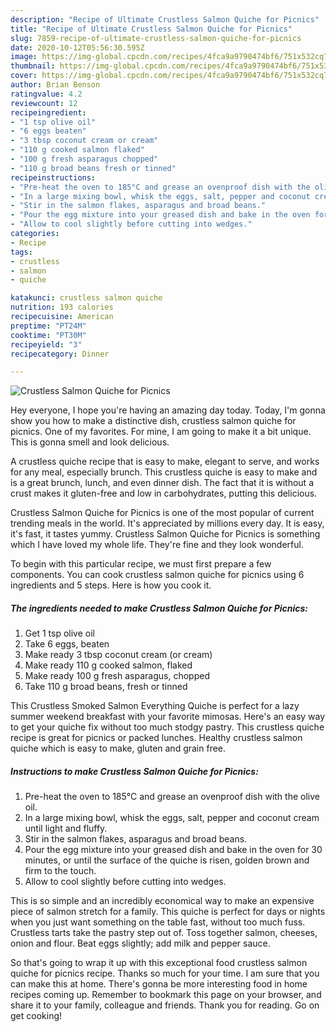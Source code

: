 ```yaml
---
description: "Recipe of Ultimate Crustless Salmon Quiche for Picnics"
title: "Recipe of Ultimate Crustless Salmon Quiche for Picnics"
slug: 7859-recipe-of-ultimate-crustless-salmon-quiche-for-picnics
date: 2020-10-12T05:56:30.595Z
image: https://img-global.cpcdn.com/recipes/4fca9a9790474bf6/751x532cq70/crustless-salmon-quiche-for-picnics-recipe-main-photo.jpg
thumbnail: https://img-global.cpcdn.com/recipes/4fca9a9790474bf6/751x532cq70/crustless-salmon-quiche-for-picnics-recipe-main-photo.jpg
cover: https://img-global.cpcdn.com/recipes/4fca9a9790474bf6/751x532cq70/crustless-salmon-quiche-for-picnics-recipe-main-photo.jpg
author: Brian Benson
ratingvalue: 4.2
reviewcount: 12
recipeingredient:
- "1 tsp olive oil"
- "6 eggs beaten"
- "3 tbsp coconut cream or cream"
- "110 g cooked salmon flaked"
- "100 g fresh asparagus chopped"
- "110 g broad beans fresh or tinned"
recipeinstructions:
- "Pre-heat the oven to 185°C and grease an ovenproof dish with the olive oil."
- "In a large mixing bowl, whisk the eggs, salt, pepper and coconut cream until light and fluffy."
- "Stir in the salmon flakes, asparagus and broad beans."
- "Pour the egg mixture into your greased dish and bake in the oven for 30 minutes, or until the surface of the quiche is risen, golden brown and firm to the touch."
- "Allow to cool slightly before cutting into wedges."
categories:
- Recipe
tags:
- crustless
- salmon
- quiche

katakunci: crustless salmon quiche 
nutrition: 193 calories
recipecuisine: American
preptime: "PT24M"
cooktime: "PT30M"
recipeyield: "3"
recipecategory: Dinner

---
```



![Crustless Salmon Quiche for Picnics](https://img-global.cpcdn.com/recipes/4fca9a9790474bf6/751x532cq70/crustless-salmon-quiche-for-picnics-recipe-main-photo.jpg)

Hey everyone, I hope you're having an amazing day today. Today, I'm gonna show you how to make a distinctive dish, crustless salmon quiche for picnics. One of my favorites. For mine, I am going to make it a bit unique. This is gonna smell and look delicious.

A crustless quiche recipe that is easy to make, elegant to serve, and works for any meal, especially brunch. This crustless quiche is easy to make and is a great brunch, lunch, and even dinner dish. The fact that it is without a crust makes it gluten-free and low in carbohydrates, putting this delicious.

Crustless Salmon Quiche for Picnics is one of the most popular of current trending meals in the world. It's appreciated by millions every day. It is easy, it's fast, it tastes yummy. Crustless Salmon Quiche for Picnics is something which I have loved my whole life. They're fine and they look wonderful.


To begin with this particular recipe, we must first prepare a few components. You can cook crustless salmon quiche for picnics using 6 ingredients and 5 steps. Here is how you cook it.

<!--inarticleads1-->

##### The ingredients needed to make Crustless Salmon Quiche for Picnics:

1. Get 1 tsp olive oil
1. Take 6 eggs, beaten
1. Make ready 3 tbsp coconut cream (or cream)
1. Make ready 110 g cooked salmon, flaked
1. Make ready 100 g fresh asparagus, chopped
1. Take 110 g broad beans, fresh or tinned


This Crustless Smoked Salmon Everything Quiche is perfect for a lazy summer weekend breakfast with your favorite mimosas. Here&#39;s an easy way to get your quiche fix without too much stodgy pastry. This crustless quiche recipe is great for picnics or packed lunches. Healthy crustless salmon quiche which is easy to make, gluten and grain free. 

<!--inarticleads2-->

##### Instructions to make Crustless Salmon Quiche for Picnics:

1. Pre-heat the oven to 185°C and grease an ovenproof dish with the olive oil.
1. In a large mixing bowl, whisk the eggs, salt, pepper and coconut cream until light and fluffy.
1. Stir in the salmon flakes, asparagus and broad beans.
1. Pour the egg mixture into your greased dish and bake in the oven for 30 minutes, or until the surface of the quiche is risen, golden brown and firm to the touch.
1. Allow to cool slightly before cutting into wedges.


This is so simple and an incredibly economical way to make an expensive piece of salmon stretch for a family. This quiche is perfect for days or nights when you just want something on the table fast, without too much fuss. Crustless tarts take the pastry step out of. Toss together salmon, cheeses, onion and flour. Beat eggs slightly; add milk and pepper sauce. 

So that's going to wrap it up with this exceptional food crustless salmon quiche for picnics recipe. Thanks so much for your time. I am sure that you can make this at home. There's gonna be more interesting food in home recipes coming up. Remember to bookmark this page on your browser, and share it to your family, colleague and friends. Thank you for reading. Go on get cooking!
